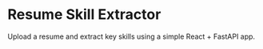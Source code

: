 # Resume Skill Extractor

Upload a resume and extract key skills using a simple React + FastAPI app.